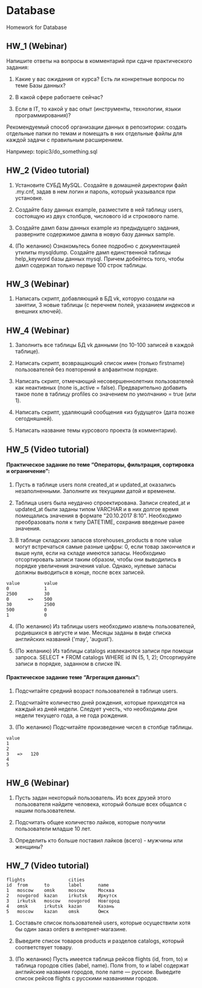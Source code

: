 # Database
Homework for Database

## HW_1 (Webinar)

Напишите ответы на вопросы в комментарий при сдаче практического задания:

1. Какие у вас ожидания от курса? Есть ли конкретные вопросы по теме Базы данных?

2. В какой сфере работаете сейчас?

3. Если в IT, то какой у вас опыт (инструменты, технологии, языки программирования)?

Рекомендуемый способ организации данных в репозитории: создать отдельные папки по темам и помещать в них отдельные файлы для каждой задачи с правильным расширением.

Например: topic3/do_something.sql

## HW_2 (Video tutorial)

1. Установите СУБД MySQL. Создайте в домашней директории файл .my.cnf, задав в нем логин и пароль, который указывался при установке.

2. Создайте базу данных example, разместите в ней таблицу users, состоящую из двух столбцов, числового id и строкового name.

3. Создайте дамп базы данных example из предыдущего задания, разверните содержимое дампа в новую базу данных sample.

4. (По желанию) Ознакомьтесь более подробно с документацией утилиты mysqldump. Создайте дамп единственной таблицы help_keyword базы данных mysql. Причем добейтесь того, чтобы дамп содержал только первые 100 строк таблицы.

## HW_3 (Webinar)

1. Написать скрипт, добавляющий в БД vk, которую создали на занятии, 3 новые таблицы (с перечнем полей, указанием индексов и внешних ключей).

## HW_4 (Webinar)

1. Заполнить все таблицы БД vk данными (по 10-100 записей в каждой таблице).

2. Написать скрипт, возвращающий список имен (только firstname) пользователей без повторений в алфавитном порядке.

3. Написать скрипт, отмечающий несовершеннолетних пользователей как неактивных (поле is_active = false). Предварительно добавить такое поле в таблицу profiles со значением по умолчанию = true (или 1).

4. Написать скрипт, удаляющий сообщения «из будущего» (дата позже сегодняшней).

5. Написать название темы курсового проекта (в комментарии).

## HW_5 (Video tutorial)

#### Практическое задание по теме “Операторы, фильтрация, сортировка и ограничение”:

1. Пусть в таблице users поля created_at и updated_at оказались незаполненными. Заполните их текущими датой и временем.

2. Таблица users была неудачно спроектирована. Записи created_at и updated_at были заданы типом VARCHAR и в них долгое время помещались значения в формате "20.10.2017 8:10". Необходимо преобразовать поля к типу DATETIME, сохранив введеные ранее значения.

3. В таблице складских запасов storehouses_products в поле value могут встречаться самые разные цифры: 0, если товар закончился и выше нуля, если на складе имеются запасы. Необходимо отсортировать записи таким образом, чтобы они выводились в порядке увеличения значения value. Однако, нулевые запасы должны выводиться в конце, после всех записей.
```
value         value
0             1
2500          30
0       =>    500
30            2500
500           0
1             0
```
4. (По желанию) Из таблицы users необходимо извлечь пользователей, родившихся в августе и мае. Месяцы заданы в виде списка английских названий ('may', 'august').

5. (По желанию) Из таблицы catalogs извлекаются записи при помощи запроса. SELECT * FROM catalogs WHERE id IN (5, 1, 2); Отсортируйте записи в порядке, заданном в списке IN.

#### Практическое задание теме “Агрегация данных”:

1. Подсчитайте средний возраст пользователей в таблице users.

2. Подсчитайте количество дней рождения, которые приходятся на каждый из дней недели. Следует учесть, что необходимы дни недели текущего года, а не года рождения.

3. (По желанию) Подсчитайте произведение чисел в столбце таблицы.
```
value
1
2
3   =>   120
4
5
```

## HW_6 (Webinar)

1. Пусть задан некоторый пользователь. Из всех друзей этого пользователя найдите человека, который больше всех общался с нашим пользователем.

2. Подсчитать общее количество лайков, которые получили пользователи младше 10 лет.

3. Определить кто больше поставил лайков (всего) - мужчины или женщины?

## HW_7 (Video tutorial)
```
flights                cities
id  from      to       label      name
1   moscow    omsk     moscow     Москва
2   novgorod  kazan    irkutsk    Иркутск
3   irkutsk   moscow   novgorod   Новгород
4   omsk      irkutsk  kazan      Казань
5   moscow    kazan    omsk       Омск
```
1. Составьте список пользователей users, которые осуществили хотя бы один заказ orders в интернет-магазине.

2. Выведите список товаров products и разделов catalogs, который соответствует товару.

3. (По желанию) Пусть имеется таблица рейсов flights (id, from, to) и таблица городов cities (label, name). Поля from, to и label содержат английские названия городов, поле name — русское. Выведите список рейсов flights с русскими названиями городов.
